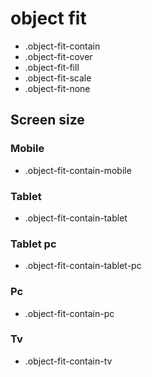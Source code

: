 # object fit

- .object-fit-contain
- .object-fit-cover
- .object-fit-fill
- .object-fit-scale
- .object-fit-none

## Screen size

### Mobile

- .object-fit-contain-mobile

### Tablet

- .object-fit-contain-tablet

### Tablet pc

- .object-fit-contain-tablet-pc

### Pc

- .object-fit-contain-pc

### Tv

- .object-fit-contain-tv

